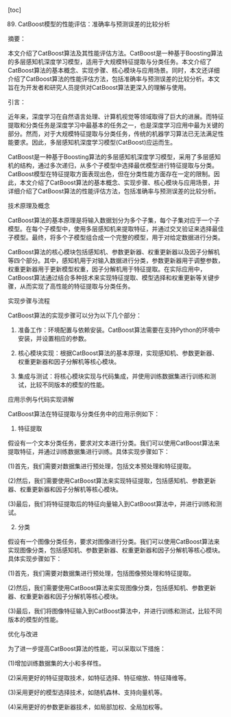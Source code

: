 
[toc]                    
                
                
89. CatBoost模型的性能评估：准确率与预测误差的比较分析

摘要：

本文介绍了CatBoost算法及其性能评估方法。CatBoost是一种基于Boosting算法的多层感知机深度学习模型，适用于大规模特征提取与分类任务。本文介绍了CatBoost算法的基本概念、实现步骤、核心模块与应用场景。同时，本文还详细介绍了CatBoost算法的性能评估方法，包括准确率与预测误差的比较分析。本文旨在为开发者和研究人员提供对CatBoost算法更深入的理解与使用。

引言：

近年来，深度学习在自然语言处理、计算机视觉等领域取得了巨大的进展。而特征提取和分类任务是深度学习中最基本的任务之一，也是深度学习应用中最为关键的部分。然而，对于大规模特征提取与分类任务，传统的机器学习算法已无法满足性能要求。因此，多层感知机深度学习模型(CatBoost)应运而生。

CatBoost是一种基于Boosting算法的多层感知机深度学习模型，采用了多层感知机的结构，通过多次递归，从多个子模型中选择最优模型进行特征提取与分类。CatBoost模型在特征提取方面表现出色，但在分类性能方面存在一定的限制。因此，本文介绍了CatBoost算法的基本概念、实现步骤、核心模块与应用场景，并详细介绍了CatBoost算法的性能评估方法，包括准确率与预测误差的比较分析。

技术原理及概念

CatBoost算法的基本原理是将输入数据划分为多个子集，每个子集对应于一个子模型。在每个子模型中，使用多层感知机来提取特征，并通过交叉验证来选择最佳子模型。最终，将多个子模型组合成一个完整的模型，用于对给定数据进行分类。

CatBoost算法的核心模块包括感知机、参数更新器、权重更新器以及因子分解机等四个部分。其中，感知机用于对输入数据进行分类，参数更新器用于调整参数，权重更新器用于更新模型权重，因子分解机用于特征提取。在实际应用中，CatBoost算法通过结合多种技术来实现特征提取、模型选择和权重更新等关键步骤，从而实现了高性能的特征提取与分类任务。

实现步骤与流程

CatBoost算法的实现步骤可以分为以下几个部分：

1. 准备工作：环境配置与依赖安装。CatBoost算法需要在支持Python的环境中安装，并设置相应的参数。

2. 核心模块实现：根据CatBoost算法的基本原理，实现感知机、参数更新器、权重更新器和因子分解机等核心模块。

3. 集成与测试：将核心模块实现与代码集成，并使用训练数据集进行训练和测试，比较不同版本的模型的性能。

应用示例与代码实现讲解

CatBoost算法在特征提取与分类任务中的应用示例如下：

1. 特征提取

假设有一个文本分类任务，要求对文本进行分类。我们可以使用CatBoost算法来提取特征，并通过训练数据集进行训练。具体实现步骤如下：

(1)首先，我们需要对数据集进行预处理，包括文本预处理和特征提取。

(2)然后，我们需要使用CatBoost算法来实现特征提取，包括感知机、参数更新器、权重更新器和因子分解机等核心模块。

(3)最后，我们将特征提取后的特征向量输入到CatBoost算法中，并进行训练和测试。

2. 分类

假设有一个图像分类任务，要求对图像进行分类。我们可以使用CatBoost算法来实现图像分类，包括感知机、参数更新器、权重更新器和因子分解机等核心模块。具体实现步骤如下：

(1)首先，我们需要对数据集进行预处理，包括图像预处理和特征提取。

(2)然后，我们需要使用CatBoost算法来实现图像分类，包括感知机、参数更新器、权重更新器和因子分解机等核心模块。

(3)最后，我们将图像特征输入到CatBoost算法中，并进行训练和测试，比较不同版本的模型的性能。

优化与改进

为了进一步提高CatBoost算法的性能，可以采取以下措施：

(1)增加训练数据集的大小和多样性。

(2)采用更好的特征提取技术，如特征选择、特征缩放、特征降维等。

(3)采用更好的模型选择技术，如随机森林、支持向量机等。

(4)采用更好的参数更新器技术，如局部加权、全局加权等。

